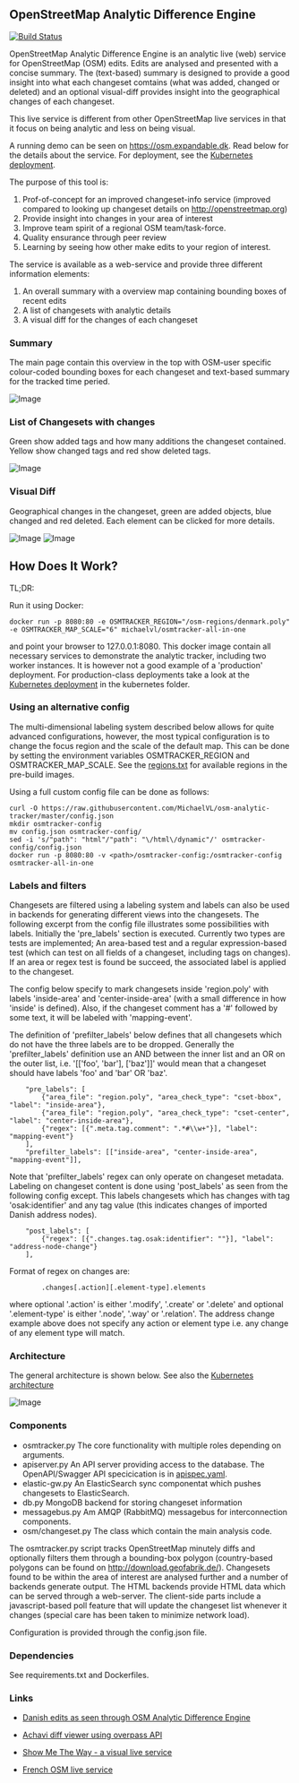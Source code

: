 ## OpenStreetMap Analytic Difference Engine

[![Build Status](https://travis-ci.org/MichaelVL/osm-analytic-tracker.svg?branch=master)](https://travis-ci.org/MichaelVL/osm-analytic-tracker)

OpenStreetMap Analytic Difference Engine is an analytic live (web) service for
OpenStreetMap (OSM) edits.  Edits are analysed and presented with a concise
summary.  The (text-based) summary is designed to provide a good insight into
what each changeset comtains (what was added, changed or deleted) and an
optional visual-diff provides insight into the geographical changes of each
changeset.

This live service is different from other OpenStreetMap live services in that it
focus on being analytic and less on being visual.

A running demo can be seen on https://osm.expandable.dk. Read below for the
details about the service. For deployment, see the [Kubernetes
deployment](kubernetes/README.md).

The purpose of this tool is:

1. Prof-of-concept for an improved changeset-info service (improved compared to looking up changeset details on http://openstreetmap.org)
2. Provide insight into changes in your area of interest
3. Improve team spirit of a regional OSM team/task-force.
4. Quality ensurance through peer review
5. Learning by seeing how other make edits to your region of interest.

The service is available as a web-service and provide three different information elements:

1. An overall summary with a overview map containing bounding boxes of recent edits
2. A list of changesets with analytic details
3. A visual diff for the changes of each changeset

### Summary

The main page contain this overview in the top with OSM-user specific
colour-coded bounding boxes for each changeset and text-based summary for the
tracked time peried.

![Image](doc/summ2.png?raw=true)

### List of Changesets with changes

Green show added tags and how many additions the changeset contained.  Yellow show changed tags and red show deleted tags.

![Image](doc/csets.png?raw=true)

### Visual Diff

Geographical changes in the changeset, green are added objects, blue changed and red deleted. Each element can be clicked for more details.

![Image](doc/vdiff3.png?raw=true)
![Image](doc/vdiff.png?raw=true)

## How Does It Work?

TL;DR:

Run it using Docker:

```
docker run -p 8080:80 -e OSMTRACKER_REGION="/osm-regions/denmark.poly" -e OSMTRACKER_MAP_SCALE="6" michaelvl/osmtracker-all-in-one
```

and point your browser to 127.0.0.1:8080. This docker image contain all
necessary services to demonstrate the analytic tracker, including two worker
instances. It is however not a good example of a 'production' deployment.  For
production-class deployments take a look at the [Kubernetes deployment](kubernetes/README.md)
in the kubernetes folder.

### Using an alternative config

The multi-dimensional labeling system described below allows for quite advanced
configurations, however, the most typical configuration is to change the focus
region and the scale of the default map. This can be done by setting the
environment variables OSMTRACKER_REGION and OSMTRACKER_MAP_SCALE.  See the
[regions.txt](docker/regions.txt) for available regions in the pre-build images.

Using a full custom config file can be done as follows:

```
curl -O https://raw.githubusercontent.com/MichaelVL/osm-analytic-tracker/master/config.json
mkdir osmtracker-config
mv config.json osmtracker-config/
sed -i 's/"path": "html"/"path": "\/html\/dynamic"/' osmtracker-config/config.json
docker run -p 8080:80 -v <path>/osmtracker-config:/osmtracker-config osmtracker-all-in-one
```

### Labels and filters

Changesets are filtered using a labeling system and labels can also be used in
backends for generating different views into the changesets.  The following
excerpt from the config file illustrates some possibilities with labels.
Initially the 'pre_labels' section is executed.  Currently two types are tests
are implemented; An area-based test and a regular expression-based test (which
can test on all fields of a changeset, including tags on changes).  If an area
or regex test is found be succeed, the associated label is applied to the
changeset.

The config below specify to mark changesets inside 'region.poly' with labels
'inside-area' and 'center-inside-area' (with a small difference in how 'inside'
is defined). Also, if the changeset comment has a '#' followed by some text, it
will be labeled with 'mapping-event'.

The definition of 'prefilter_labels' below defines that all changesets which do
not have the three labels are to be dropped. Generally the 'prefilter_labels'
definition use an AND between the inner list and an OR on the outer list,
i.e. '[['foo', 'bar'], ['baz']]' would mean that a changeset should have labels
'foo' and 'bar' OR 'baz'.

```
	"pre_labels": [
	    {"area_file": "region.poly", "area_check_type": "cset-bbox", "label": "inside-area"},
	    {"area_file": "region.poly", "area_check_type": "cset-center", "label": "center-inside-area"},
	    {"regex": [{".meta.tag.comment": ".*#\\w+"}], "label": "mapping-event"}
	],
	"prefilter_labels": [["inside-area", "center-inside-area", "mapping-event"]],
```

Note that 'prefilter_labels' regex can only operate on changeset
metadata. Labeling on changeset content is done using 'post_labels' as seen from
the following config except. This labels changesets which has changes with tag
'osak:identifier' and any tag value (this indicates changes of imported Danish
address nodes).

```
	"post_labels": [
	    {"regex": [{".changes.tag.osak:identifier": ""}], "label": "address-node-change"}
	],
```

Format of regex on changes are:

```
        .changes[.action][.element-type].elements
```

where optional '.action' is either '.modify', '.create' or '.delete' and
optional '.element-type' is either '.node', '.way' or '.relation'.  The address
change example above does not specify any action or element type i.e. any change
of any element type will match.


### Architecture

The general architecture is shown below. See also the [Kubernetes
architecture](kubernetes/architecture.png?raw=true)


![Image](doc/architecture.png?raw=true)

### Components

- osmtracker.py  The core functionality with multiple roles depending on arguments.
- apiserver.py  An API server providing access to the database. The
  OpenAPI/Swagger API specicication is in [apispec.yaml](apiserver/apispec.yaml).
- elastic-gw.py  An ElasticSearch sync componentat which pushes changesets to ElasticSearch.
- db.py   MongoDB backend for storing changeset information
- messagebus.py Am AMQP (RabbitMQ) messagebus for interconnection components.
- osm/changeset.py  The class which contain the main analysis code.

The osmtracker.py script tracks OpenStreetMap minutely diffs and optionally
filters them through a bounding-box polygon (country-based polygons can be found
on http://download.geofabrik.de/).  Changesets found to be within the area of
interest are analysed further and a number of backends generate output.  The
HTML backends provide HTML data which can be served through a web-server.  The
client-side parts include a javascript-based poll feature that will update the
changeset list whenever it changes (special care has been taken to minimize
network load).

Configuration is provided through the config.json file.

### Dependencies

See requirements.txt and Dockerfiles.

### Links

* [Danish edits as seen through OSM Analytic Difference Engine](https://osm.expandable.dk)

* [Achavi diff viewer using overpass API](http://wiki.openstreetmap.org/wiki/Achavi)

* [Show Me The Way - a visual live service](http://osmlab.github.io/show-me-the-way/)

* [French OSM live service](http://live.openstreetmap.fr)
